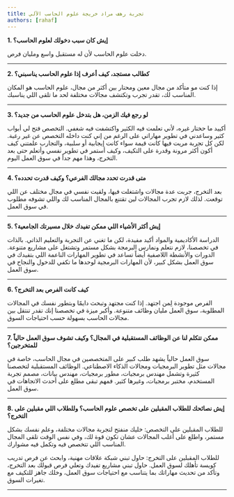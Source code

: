 ```yaml
---
title: تجربة رهف مراد خريجة علوم الحاسب الآلي
authors: [rahaf]
---
```

**1. إيش كان سبب دخولك لعلوم الحاسب؟**

دخلت علوم الحاسب لأن له مستقبل واسع ومليان فرص.

---------------
<!-- truncate -->


**2. كطالب مستجد، كيف أعرف إذا علوم الحاسب يناسبني؟**
  
إذا كنت مو متأكد من مجال معين ومحتار بين أكثر من مجال، علوم الحاسب هو المكان المناسب لك، تقدر تجرب وتكتشف مجالات مختلفة لحد ما تلقى اللي يناسبك.  

---------------

**3. لو رجع فيك الزمن، هل بتدخل علوم الحاسب من جديد؟**

أكييد ما حختار غيره، لأني تعلمت فيه الكثير واكتشفت فيه شغفي. التخصص فتح لي أبواب كثير وساعدني في تطوير مهاراتي على الرغم من إني كنت داخله التخصص عن غير رغبة. لكن كل تجربة مريت فيها كانت قيمة سواء كانت إيجابية أو سلبية، والتجارب علمتني كيف أكون أكثر مرونة وقدرة على التكيف، وكيف أستمر في تطوير نفسي وأتعلم حتى بعد التخرج، وهذا مهم جداً في سوق العمل اليوم.  

---------------

**4. متى قدرت تحدد مجالك الفرعي؟ وكيف قدرت تحدده؟**  

بعد التخرج، جربت عدة مجالات واشتغلت فيها، ولقيت نفسي في مجال مختلف عن اللي توقعت. لذلك لازم تجرب المجالات لين تقتنع بالمجال المناسب لك واللي تشوفه مطلوب في سوق العمل.  

---------------

**5. إيش أكثر الأشياء اللي ممكن تفيدك خلال مسيرتك الجامعية؟** 

الدراسة الأكاديمية والمواد أكيد مفيدة، لكن ما تغني عن التجربة والتعليم الذاتي. بالذات في تخصصنا، لازم نتعلم ونمارس البرمجة بشكل مستمر وتشتغل على مشاريع متنوعة. الدورات والأنشطة اللاصفية أيضاً تساعد في تطوير المهارات الناعمة اللي بتفيدك في سوق العمل بشكل كبير، لأن المهارات البرمجية لوحدها ما تكفي للدخول والنجاح في سوق العمل.  

---------------

**6. كيف كانت الفرص بعد التخرج؟**  

الفرص موجودة لِمن اجتهد. إذا كنت مجتهد وتبحث دايمًا وبتطور نفسك في المجالات المطلوبة، سوق العمل مليان وظائف متنوعة. وأكبر ميزة في تخصصنا إنك تقدر تنتقل بين مجالات الحاسب بسهولة حسب احتياجات السوق.  

---------------

**7. ممكن تتكلم لنا عن الوظائف المستقبلية في المجال؟ وكيف تشوف سوق العمل حالياً للمتخرجين؟**

سوق العمل حالياً يشهد طلب كبير على المتخصصين في مجال الحاسب، خاصة في مجالات مثل تطوير البرمجيات ومجالات الذكاء الاصطناعي. الوظائف المستقبلية لتخصصنا كثيرة وتشمل مهندس برمجيات، مطور برمجيات، مهندس بيانات، مصمم تجربة المستخدم، مختبر برمجيات، وغيرها كثير. فمهم تبقى مطلع على أحدث الاتجاهات في سوق العمل.  

---------------

**8. إيش نصائحك للطلاب المقبلين على تخصص علوم الحاسب؟ وللطلاب اللي مقبلين على التخرج؟**  

للطلاب المقبلين على التخصص: خليك منفتح لتجربة مجالات مختلفة، وعلم نفسك بشكل مستمر، واطلع على أغلب المجالات عشان تكون قوة لك، وفي نفس الوقت تلقى المجال المناسب اللي تتخصص فيه وتكمل فيه مشوارك. 

للطلاب المقبلين على التخرج: حاول تبني شبكة علاقات مهنية، وابحث عن فرص تدريب كويسة تأهلك لسوق العمل. حاول تبني مشاريع تفيدك وتعلي فرص قبولك بعد التخرج، وتأكد من تحديث مهاراتك بما يتناسب مع احتياجات سوق العمل، وخلك جاهز للتكيف مع تغيرات السوق.  

---------------
